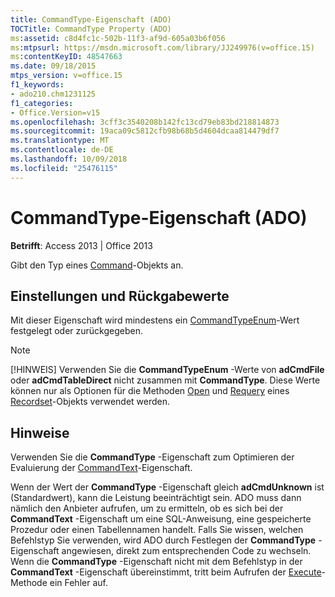 ```yaml
---
title: CommandType-Eigenschaft (ADO)
TOCTitle: CommandType Property (ADO)
ms:assetid: c8d4fc1c-502b-11f3-af9d-605a03b6f056
ms:mtpsurl: https://msdn.microsoft.com/library/JJ249976(v=office.15)
ms:contentKeyID: 48547663
ms.date: 09/18/2015
mtps_version: v=office.15
f1_keywords:
- ado210.chm1231125
f1_categories:
- Office.Version=v15
ms.openlocfilehash: 3cff3c3540208b142fc13cd79eb83bd218814873
ms.sourcegitcommit: 19aca09c5812cfb98b68b5d4604dcaa814479df7
ms.translationtype: MT
ms.contentlocale: de-DE
ms.lasthandoff: 10/09/2018
ms.locfileid: "25476115"
---
```

# <a name="commandtype-property-ado"></a>CommandType-Eigenschaft (ADO)


**Betrifft**: Access 2013 | Office 2013

Gibt den Typ eines [Command](command-object-ado.md)-Objekts an.

## <a name="settings-and-return-values"></a>Einstellungen und Rückgabewerte

Mit dieser Eigenschaft wird mindestens ein [CommandTypeEnum](commandtypeenum.md)-Wert festgelegt oder zurückgegeben.


> [!NOTE]
> <P>[!HINWEIS] Verwenden Sie die <STRONG>CommandTypeEnum</STRONG> -Werte von <STRONG>adCmdFile</STRONG> oder <STRONG>adCmdTableDirect</STRONG> nicht zusammen mit <STRONG>CommandType</STRONG>. Diese Werte können nur als Optionen für die Methoden <A href="open-method-ado-recordset.md">Open</A> und <A href="requery-method-ado.md">Requery</A> eines <A href="recordset-object-ado.md">Recordset</A>-Objekts verwendet werden.</P>



## <a name="remarks"></a>Hinweise

Verwenden Sie die **CommandType** -Eigenschaft zum Optimieren der Evaluierung der [CommandText](commandtext-property-ado.md)-Eigenschaft.

Wenn der Wert der **CommandType** -Eigenschaft gleich **adCmdUnknown** ist (Standardwert), kann die Leistung beeinträchtigt sein. ADO muss dann nämlich den Anbieter aufrufen, um zu ermitteln, ob es sich bei der **CommandText** -Eigenschaft um eine SQL-Anweisung, eine gespeicherte Prozedur oder einen Tabellennamen handelt. Falls Sie wissen, welchen Befehlstyp Sie verwenden, wird ADO durch Festlegen der **CommandType** -Eigenschaft angewiesen, direkt zum entsprechenden Code zu wechseln. Wenn die **CommandType** -Eigenschaft nicht mit dem Befehlstyp in der **CommandText** -Eigenschaft übereinstimmt, tritt beim Aufrufen der [Execute](https://msdn.microsoft.com/library/jj248785\(v=office.15\))-Methode ein Fehler auf.

